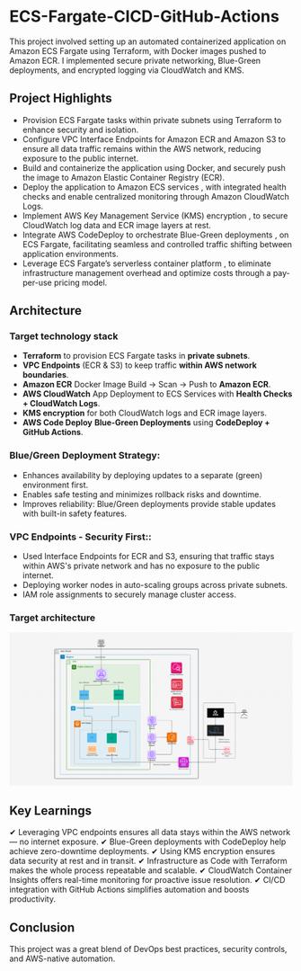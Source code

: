 # ECS-Fargate-CICD-GitHub-Actions

This project involved setting up an automated containerized application on Amazon ECS Fargate using Terraform, with Docker images pushed to Amazon ECR. I implemented secure private networking, Blue-Green deployments, and encrypted logging via CloudWatch and KMS.

## Project Highlights
- Provision ECS Fargate tasks within private subnets using Terraform to enhance security and isolation.
- Configure VPC Interface Endpoints for Amazon ECR and Amazon S3 to ensure all data traffic remains within the AWS network, reducing exposure to the public internet.
- Build and containerize the application using Docker, and securely push the image to Amazon Elastic Container Registry (ECR).
- Deploy the application to Amazon ECS services , with integrated health checks and enable centralized monitoring through Amazon CloudWatch Logs.
- Implement AWS Key Management Service (KMS) encryption , to secure CloudWatch log data and ECR image layers at rest.
- Integrate AWS CodeDeploy to orchestrate Blue-Green deployments , on ECS Fargate, facilitating seamless and controlled traffic shifting between application environments.
- Leverage ECS Fargate’s serverless container platform , to eliminate infrastructure management overhead and optimize costs through a pay-per-use pricing model.

## Architecture
### Target technology stack 
- **Terraform** to provision ECS Fargate tasks in **private subnets**.
- **VPC Endpoints** (ECR & S3) to keep traffic **within AWS network boundaries**.
- **Amazon ECR** Docker Image Build → Scan → Push to **Amazon ECR**.
- **AWS CloudWatch** App Deployment to ECS Services with **Health Checks + CloudWatch Logs**.
- **KMS encryption** for both CloudWatch logs and ECR image layers.
- **AWS Code Deploy** **Blue-Green Deployments**  using **CodeDeploy + GitHub Actions**.

### Blue/Green Deployment Strategy:
- Enhances availability by deploying updates to a separate (green) environment first.
- Enables safe testing and minimizes rollback risks and downtime.
- Improves reliability: Blue/Green deployments provide stable updates with built-in safety features.
  
### VPC Endpoints - Security First::
- Used Interface Endpoints for ECR and S3, ensuring that traffic stays within AWS's private network and has no exposure to the public internet.
- Deploying worker nodes in auto-scaling groups across private subnets.
- IAM role assignments to securely manage cluster access.
  
### Target architecture
![Architecture Diagram](/ecs_fargate_architecture.jpeg "Architecture Diagram")

## Key Learnings
✔ Leveraging VPC endpoints ensures all data stays within the AWS network — no internet exposure.
✔ Blue-Green deployments with CodeDeploy help achieve zero-downtime deployments.
✔ Using KMS encryption ensures data security at rest and in transit.
✔ Infrastructure as Code with Terraform makes the whole process repeatable and scalable.
✔ CloudWatch Container Insights offers real-time monitoring for proactive issue resolution.
✔ CI/CD integration with GitHub Actions simplifies automation and boosts productivity.

## Conclusion
This project was a great blend of DevOps best practices, security controls, and AWS-native automation.


